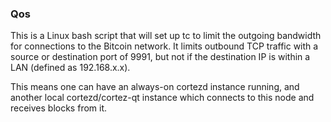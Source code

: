 ### Qos ###

This is a Linux bash script that will set up tc to limit the outgoing bandwidth for connections to the Bitcoin network. It limits outbound TCP traffic with a source or destination port of 9991, but not if the destination IP is within a LAN (defined as 192.168.x.x).

This means one can have an always-on cortezd instance running, and another local cortezd/cortez-qt instance which connects to this node and receives blocks from it.
